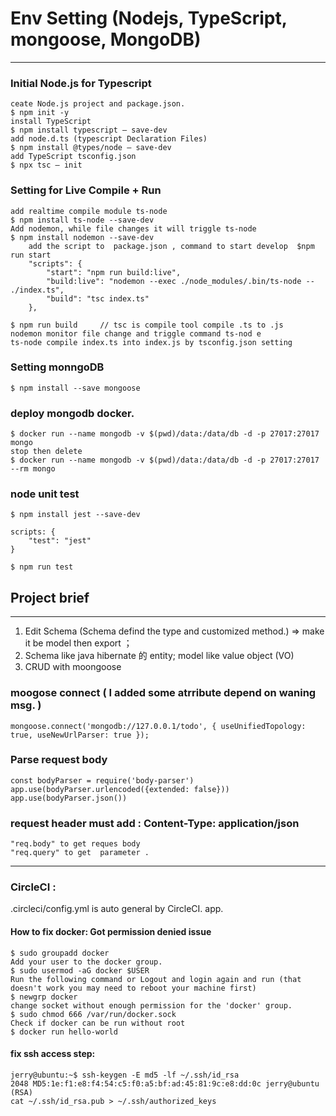 # Env Setting (Nodejs, TypeScript, mongoose, MongoDB) 
---
### Initial Node.js for Typescript
    ceate Node.js project and package.json.
    $ npm init -y
    install TypeScript
    $ npm install typescript — save-dev
    add node.d.ts (typescript Declaration Files)
    $ npm install @types/node — save-dev
    add TypeScript tsconfig.json
    $ npx tsc — init
### Setting for Live Compile + Run
    add realtime compile module ts-node
    $ npm install ts-node --save-dev
    Add nodemon, while file changes it will triggle ts-node
    $ npm install nodemon --save-dev
        add the script to  package.json , command to start develop  $npm run start 
        "scripts": {
            "start": "npm run build:live",
            "build:live": "nodemon --exec ./node_modules/.bin/ts-node -- ./index.ts",
            "build": "tsc index.ts"
        },

    $ npm run build     // tsc is compile tool compile .ts to .js 
    nodemon monitor file change and triggle command ts-nod e
    ts-node compile index.ts into index.js by tsconfig.json setting

### Setting monngoDB  
    $ npm install --save mongoose

### deploy mongodb docker.
    $ docker run --name mongodb -v $(pwd)/data:/data/db -d -p 27017:27017 mongo
    stop then delete
    $ docker run --name mongodb -v $(pwd)/data:/data/db -d -p 27017:27017 --rm mongo

### node unit test
    $ npm install jest --save-dev
    
    scripts: {
        "test": "jest"
    }
    
    $ npm run test 

## Project brief 
---
1. Edit Schema (Schema defind the type and customized  method.)   => make it be model then export ；  
2. Schema like  java hibernate 的 entity; model like value object (VO)
3. CRUD with moongoose 

### moogose connect ( I added some atrribute depend on waning msg. )
    mongoose.connect('mongodb://127.0.0.1/todo', { useUnifiedTopology: true, useNewUrlParser: true });

### Parse request body 
    const bodyParser = require('body-parser')
    app.use(bodyParser.urlencoded({extended: false}))
    app.use(bodyParser.json())

### request header must add :  Content-Type: application/json
    "req.body" to get reques body
    "req.query" to get  parameter .

---

### CircleCI :
.circleci/config.yml  is  auto general by CircleCI. app.

#### How to fix docker: Got permission denied issue
    $ sudo groupadd docker
    Add your user to the docker group.
    $ sudo usermod -aG docker $USER
    Run the following command or Logout and login again and run (that doesn't work you may need to reboot your machine first)
    $ newgrp docker
    change socket without enough permission for the 'docker' group.
    $ sudo chmod 666 /var/run/docker.sock
    Check if docker can be run without root
    $ docker run hello-world

#### fix ssh access step: 
    jerry@ubuntu:~$ ssh-keygen -E md5 -lf ~/.ssh/id_rsa
    2048 MD5:1e:f1:e8:f4:54:c5:f0:a5:bf:ad:45:81:9c:e8:dd:0c jerry@ubuntu (RSA)
    cat ~/.ssh/id_rsa.pub > ~/.ssh/authorized_keys


